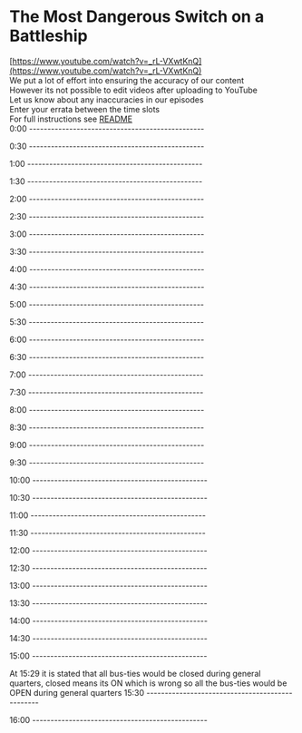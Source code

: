# The Most Dangerous Switch on a Battleship

[https://www.youtube.com/watch?v=_rL-VXwtKnQ](https://www.youtube.com/watch?v=_rL-VXwtKnQ)  
We put a lot of effort into ensuring the accuracy of our content  
However its not possible to edit videos after uploading to YouTube  
Let us know about any inaccuracies in our episodes  
Enter your errata between the time slots  
For full instructions see [README](../../..#readme)  
0:00 ------------------------------------------------  




0:30 ------------------------------------------------  




1:00 ------------------------------------------------  




1:30 ------------------------------------------------  




2:00 ------------------------------------------------  




2:30 ------------------------------------------------  




3:00 ------------------------------------------------  




3:30 ------------------------------------------------  




4:00 ------------------------------------------------  




4:30 ------------------------------------------------  




5:00 ------------------------------------------------  




5:30 ------------------------------------------------  




6:00 ------------------------------------------------  




6:30 ------------------------------------------------  




7:00 ------------------------------------------------  




7:30 ------------------------------------------------  




8:00 ------------------------------------------------  




8:30 ------------------------------------------------  




9:00 ------------------------------------------------  




9:30 ------------------------------------------------  




10:00 ------------------------------------------------  




10:30 ------------------------------------------------  




11:00 ------------------------------------------------  




11:30 ------------------------------------------------  




12:00 ------------------------------------------------  




12:30 ------------------------------------------------  




13:00 ------------------------------------------------  




13:30 ------------------------------------------------  




14:00 ------------------------------------------------  




14:30 ------------------------------------------------  




15:00 ------------------------------------------------  



At 15:29 it is stated that all bus-ties would be closed during general quarters, closed means its ON which is wrong so all the bus-ties would be OPEN during general quarters
15:30 ------------------------------------------------  




16:00 ------------------------------------------------  




